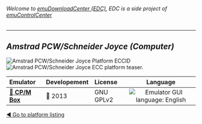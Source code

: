 ###### Welcome to [emuDownloadCenter (EDC)](https://github.com/PhoenixInteractiveNL/emuDownloadCenter/wiki/), EDC is a side project of [emuControlCenter](https://github.com/PhoenixInteractiveNL/emuControlCenter/wiki/)
***
## _Amstrad PCW/Schneider Joyce (Computer)_
![](https://raw.githubusercontent.com/wiki/PhoenixInteractiveNL/emuDownloadCenter/images_platform/ecc_pcw_cell.png "Amstrad PCW/Schneider Joyce Platform ECCID")
![](https://raw.githubusercontent.com/wiki/PhoenixInteractiveNL/emuDownloadCenter/images_platform/ecc_pcw_teaser.png "Amstrad PCW/Schneider Joyce ECC platform teaser.")

| Emulator | Developement | License | Language |
|:---------|:-------------|:--------|:--------:|
| [:file_folder: **CP/M Box**](https://github.com/PhoenixInteractiveNL/emuDownloadCenter/wiki/Emulator-cpmbox#menu) | :red_circle: 2013 | GNU GPLv2 | ![](https://raw.githubusercontent.com/wiki/PhoenixInteractiveNL/emuDownloadCenter/images_flags/icon_flag_EN_24.png "Emulator GUI language: English") |

[:arrow_backward: Go to platform listing](https://github.com/PhoenixInteractiveNL/emuDownloadCenter/wiki/EDC-Platform-List)

